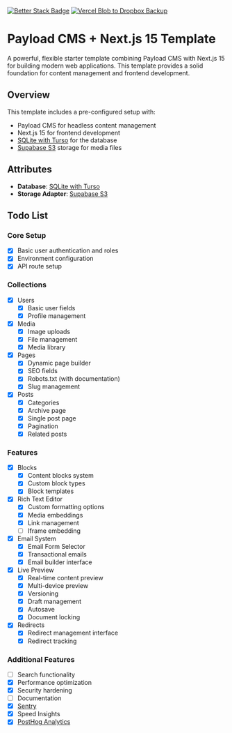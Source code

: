 [![Better Stack Badge](https://uptime.betterstack.com/status-badges/v1/monitor/1p2iz.svg)](https://uptime.betterstack.com/?utm_source=status_badge)
[![Vercel Blob to Dropbox Backup](https://github.com/Jordanburch101/meta-payload/actions/workflows/vercel-blob-incremental-backup.yml/badge.svg)](https://github.com/Jordanburch101/meta-payload/actions/workflows/vercel-blob-incremental-backup.yml)

# Payload CMS + Next.js 15 Template

A powerful, flexible starter template combining Payload CMS with Next.js 15 for building modern web applications. This template provides a solid foundation for content management and frontend development.

## Overview

This template includes a pre-configured setup with:
- Payload CMS for headless content management
- Next.js 15 for frontend development
- [SQLite with Turso](https://turso.tech/) for the database
- [Supabase S3](https://supabase.com/storage) storage for media files

## Attributes

- **Database**: [SQLite with Turso](https://turso.tech/)
- **Storage Adapter**: [Supabase S3](https://supabase.com/storage)

## Todo List

### Core Setup
- [x] Basic user authentication and roles
- [x] Environment configuration
- [x] API route setup

### Collections
- [x] Users
  - [x] Basic user fields
  - [x] Profile management
- [x] Media
  - [x] Image uploads
  - [x] File management
  - [x] Media library
- [x] Pages
  - [x] Dynamic page builder
  - [x] SEO fields
  - [x] Robots.txt (with documentation)
  - [x] Slug management
- [x] Posts
  - [x] Categories
  - [x] Archive page
  - [x] Single post page
  - [x] Pagination
  - [x] Related posts
### Features
- [x] Blocks
  - [x] Content blocks system
  - [x] Custom block types
  - [x] Block templates
- [x] Rich Text Editor
  - [x] Custom formatting options
  - [x] Media embeddings
  - [x] Link management
  - [ ] Iframe embedding
- [x] Email System
  - [x] Email Form Selector
  - [x] Transactional emails
  - [x] Email builder interface
- [x] Live Preview
  - [x] Real-time content preview
  - [x] Multi-device preview
  - [x] Versioning
  - [x] Draft management
  - [x] Autosave
  - [x] Document locking
- [x] Redirects
  - [x] Redirect management interface
  - [x] Redirect tracking

### Additional Features
- [ ] Search functionality
- [x] Performance optimization
- [x] Security hardening
- [ ] Documentation
- [x] [Sentry](https://sentry.io/)
- [x] Speed Insights
- [x] [PostHog Analytics](https://posthog.com/)

